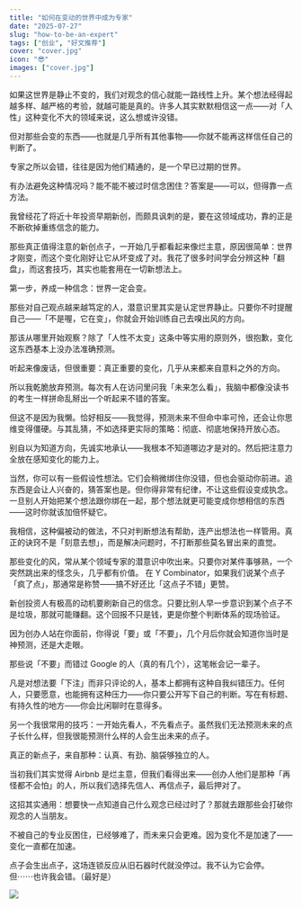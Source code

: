 ```yaml
---
title: "如何在变动的世界中成为专家"
date: "2025-07-27"
slug: "how-to-be-an-expert"
tags: ["创业", "好文推荐"]
cover: "cover.jpg"
icon: "😎"
images: ["cover.jpg"]
---
```

如果这世界是静止不变的，我们对观念的信心就能一路线性上升。某个想法经得起越多样、越严格的考验，就越可能是真的。许多人其实默默相信这一点——对「人性」这种变化不大的领域来说，这么想或许没错。



但对那些会变的东西——也就是几乎所有其他事物——你就不能再这样信任自己的判断了。



专家之所以会错，往往是因为他们精通的，是一个早已过期的世界。



有办法避免这种情况吗？能不能不被过时信念困住？答案是——可以，但得靠一点方法。



我曾经花了将近十年投资早期新创，而颇具讽刺的是，要在这领域成功，靠的正是不断砍掉重练信念的能力。



那些真正值得注意的新创点子，一开始几乎都看起来像烂主意，原因很简单：世界才刚变，而这个变化刚好让它从坏变成了对。我花了很多时间学会分辨这种「翻盘」，而这套技巧，其实也能套用在一切新想法上。



第一步，养成一种信念：世界一定会变。



那些对自己观点越来越笃定的人，潜意识里其实是认定世界静止。只要你不时提醒自己——「不是喔，它在变」，你就会开始训练自己去嗅出风的方向。



那该从哪里开始观察？除了「人性不太变」这条中等实用的原则外，很抱歉，变化这东西基本上没办法准确预测。



听起来像废话，但很重要：真正重要的变化，几乎从来都来自意料之外的方向。



所以我乾脆放弃预测。每次有人在访问里问我「未来怎么看」，我脑中都像没读书的考生一样拼命乱掰出一个听起来不错的答案。



但这不是因为我懒。恰好相反——我觉得，预测未来不但命中率可怜，还会让你思维变得僵硬。与其乱猜，不如选择更实际的策略：彻底、彻底地保持开放心态。



别自以为知道方向，先诚实地承认——我根本不知道哪边才是对的。然后把注意力全放在感知变化的能力上。



当然，你可以有一些假设性想法。它们会稍微绑住你没错，但也会驱动你前进。追东西是会让人兴奋的，猜答案也是。但你得非常有纪律，不让这些假设变成执念。
一旦别人开始把某个想法跟你绑在一起，那个想法就更可能变成你想相信的东西——这时你就该加倍怀疑它。



我相信，这种偏被动的做法，不只对判断想法有帮助，连产出想法也一样管用。真正的诀窍不是「刻意去想」，而是解决问题时，不打断那些莫名冒出来的直觉。



那些变化的风，常从某个领域专家的潜意识中吹出来。只要你对某件事够熟，一个突然跳出来的怪念头，几乎都有价值。
在 Y Combinator，如果我们说某个点子「疯了点」，那通常是称赞——搞不好还比「这点子不错」更赞。



新创投资人有极高的动机要刷新自己的信念。只要比别人早一步意识到某个点子不是垃圾，那就可能赚翻。这个回报不只是钱，更是你整个判断体系的现场验证。



因为创办人站在你面前，你得说「要」或「不要」，几个月后你就会知道你当时是神预测，还是大走眼。



那些说「不要」而错过 Google 的人（真的有几个），这笔帐会记一辈子。



凡是对想法要「下注」而非只评论的人，基本上都拥有这种自我纠错压力。任何人，只要愿意，也能拥有这种压力——你只要公开写下自己的判断。写在有标题、有持久性的地方——你会比闲聊时在意得多。



另一个我很常用的技巧：一开始先看人，不先看点子。虽然我们无法预测未来的点子长什么样，但我很能预测什么样的人会生出未来的点子。



真正的新点子，来自那种：认真、有劲、脑袋够独立的人。



当初我们其实觉得 Airbnb 是烂主意，但我们看得出来——创办人他们是那种「再怪都不会怕」的人，所以我们选择先信人、再信点子，最后押对了。



这招其实通用：想要快一点知道自己什么观念已经过时了？那就去跟那些会打破你观念的人当朋友。



不被自己的专业反困住，已经够难了，而未来只会更难。因为变化不是加速了——变化一直都在加速。



点子会生出点子，这场连锁反应从旧石器时代就没停过。我不认为它会停。
但⋯⋯也许我会错。（最好是）




![](https://prod-files-secure.s3.us-west-2.amazonaws.com/112d0858-5090-4d34-a606-b75eb8d65fd2/46476355-9cf3-4e99-9b7a-3531bc426380/1000202064.png?X-Amz-Algorithm=AWS4-HMAC-SHA256&X-Amz-Content-Sha256=UNSIGNED-PAYLOAD&X-Amz-Credential=ASIAZI2LB4664TU3LSN3%2F20250822%2Fus-west-2%2Fs3%2Faws4_request&X-Amz-Date=20250822T151334Z&X-Amz-Expires=3600&X-Amz-Security-Token=IQoJb3JpZ2luX2VjEL7%2F%2F%2F%2F%2F%2F%2F%2F%2F%2FwEaCXVzLXdlc3QtMiJHMEUCIDk3qqc%2Fxkp9xBNPxcPSAQeXfLteOMSCLeEs77MPDquDAiEA21UoymDQ85ypEArrH%2BGL0wPJXtsjqQ9AtuCezQwJXf4q%2FwMIFxAAGgw2Mzc0MjMxODM4MDUiDCE%2BcU2m8Kr%2B2MmzsircAyjlIz68A0P6tdzrYitMvtKHy4nFvoTdkLjQmD1vsYOcdnucDN9VQ6U6p34rHxgwT3FKTkHZlsWSVqS1Nx9rPF0Cd3ZOjqxlCf0yneTkuBKvEGiyGyUmt4pGFo4nwQBDe3fcTHcomQLVLaPuq41CwXXneZN4w5VxMXAHuJvdHUKPurW%2B9AkQR3se4E7Hpq%2BFEJGUXQ1plRf26U%2B599MF0q4vmP8t537aXyOaRxtXUkpimjLG4j2tK7UM0AHY9YIbXzu6URskfs54yIX6OcfIOLATbE%2BHuQza49bCAtSpBQu1P1PuG0BqQo5eP3SNUqUbdHuu1cn3oS3WyRG9azlCSum0mimqr4KFMy0KCi2ehpqxEnyBF8C4Ij97376H8csdI7MW6Y6nEULSCJdjxX2GXUIsXlJVf7VBpHP%2FHnfedbDkJUrp%2F6oegvwa0qFiBJUbSRzzNrw7Z1xl2nwSv2k0uubstOkMQoZVOTRnPVkyhdq2bCisc8uMgzVPxHbXURBzdY9M09jcNuRjvDPxg%2F5ENKMLqzDp576IiUx%2BhpSfGK%2FL%2FAhwQGn0EWapfDp2wE82%2FSq%2FR9YKt57o5iItHbGzao8HcEQ4xWW39ylKO0GgEKTAynk5YJXwPLN4WosOMNH3ocUGOqUBIcyik5KuNFhJ6%2Bi6zwBRyoJFd6Baem%2BNHX0KExd%2FACszBTZOHWxBID4ywPiP8jSFNE5EdyvS7X8cAd8HbgsOa8hHe72n%2B2wURljRrgMceqhoMpJSkKFCEeprVDGLSv7vFeRks%2FjJO4%2FSPPJ35CWMRiK7Bkj2v9BMkq06WI8VjoOy71uj82kHn6hNzcIP8yrt7QUCmm82Xf9oIRySX4AjKCkEwtS9&X-Amz-Signature=08c598ae697efc78117cfcc6b518b77799d284e2128233576ab933aad901979e&X-Amz-SignedHeaders=host&x-amz-checksum-mode=ENABLED&x-id=GetObject)

